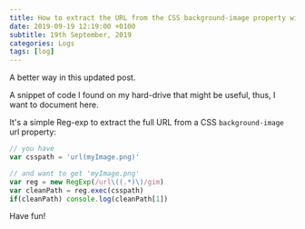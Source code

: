 ```yaml
---
title: How to extract the URL from the CSS background-image property with RegEx
date: 2019-09-19 12:19:00 +0100
subtitle: 19th September, 2019
categories: Logs
tags: [log]
---
```


A better way in this updated post.

A snippet of code I found on my hard-drive that might be useful, thus, I want to document here.

It's a simple Reg-exp to extract the full URL from a CSS `background-image` url property:

```javascript
// you have
var csspath = 'url(myImage.png)'

// and want to get 'myImage.png'
var reg = new RegExp(/url\((.*)\)/gim)
var cleanPath = reg.exec(csspath)
if(cleanPath) console.log(cleanPath[1])
```

Have fun!